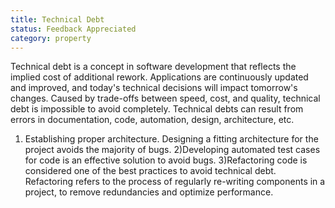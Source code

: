 ```yaml
---
title: Technical Debt
status: Feedback Appreciated
category: property
---
```



Technical debt is a concept in software development that reflects the implied cost of additional rework. Applications are continuously updated and improved, and today's technical decisions will impact tomorrow's changes. Caused by trade-offs between speed, cost, and quality, technical debt is impossible to avoid completely. Technical debts can result from errors in documentation, code, automation, design, architecture, etc. 
1) Establishing proper architecture. Designing a fitting architecture for the project avoids the majority of bugs.
2)Developing automated test cases for code is an effective solution to avoid bugs.
3)Refactoring code is considered one of the best practices to avoid technical debt. Refactoring refers to the process of regularly re-writing components in a project, to remove redundancies and optimize performance.


